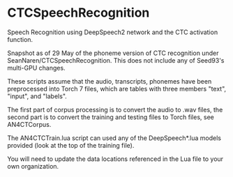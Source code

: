 # CTCSpeechRecognition
Speech Recognition using DeepSpeech2 network and the CTC activation function.

Snapshot as of 29 May of the phoneme version of CTC recognition under SeanNaren/CTCSpeechRecognition. This does not include any of Seed93's multi-GPU changes.

These scripts assume that the audio, transcripts, phonemes have been preprocessed into Torch 7 files, which are tables with three members "text", "input", and "labels".

The first part of corpus processing is to convert the audio to .wav files, the second part is to convert the training and testing files to Torch files, see AN4CTCorpus. 

The AN4CTCTrain.lua script can used any of the DeepSpeech*.lua models provided (look at the top of the training file).

You will need to update the data locations referenced in the Lua file to your own organization.
